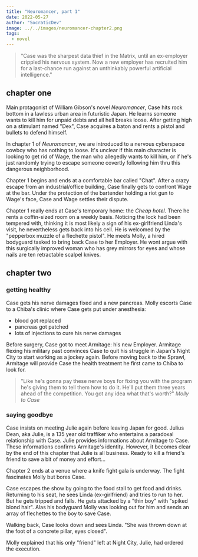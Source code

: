 ```yaml
---
title: "Neuromancer, part 1"
date: 2022-05-27
author: "SocraticDev"
image: ../../images/neuromancer-chapter2.png
tags:
  - novel
---
```


> "Case was the sharpest data thief in the Matrix, until an ex-employer crippled his nervous system.
> Now a new employer has recruited him for a last-chance run against an unthinkably powerful artificial
> intelligence."

## chapter one

Main protagonist of William Gibson's novel _Neuromancer_, Case hits rock bottom in a lawless urban area 
in futuristic Japan. He learns someone wants to kill him for unpaid debts and all hell breaks loose.
After getting high on a stimulant named "Dex", Case acquires a baton and rents a pistol and bullets to
defend himself.

In chapter 1 of _Neuromancer_, we are introduced to a nervous cyberspace cowboy who has nothing to loose.
It's unclear if this main character is looking to get rid of Wage, the man who allegedly wants to kill him, or
if he's just randomly trying to escape someone covertly following him thru this dangerous neighborhood.

Chapter 1 begins and ends at a comfortable bar called "Chat". After a crazy escape from an industrial/office building,
Case finally gets to confront Wage at the bar. Under the protection of the bartender holding a riot gun to Wage's
face, Case and Wage settles their dispute.

Chapter 1 really ends at Case's temporary home: the _Cheap hotel_. There he rents a coffin-sized room on a weekly basis.
Noticing the lock had been tempered with, thinking it is most likely a sign of his ex-girlfriend Linda's visit, he
nevertheless gets back into his cell. He is welcomed by the "pepperbox muzzle of a flechette pistol". He meets Molly, a hired 
bodyguard tasked to bring back Case to her Employer. He wont argue with this surgically improved woman who has grey mirrors for eyes and whose
nails are ten retractable scalpel knives.

## chapter two

### getting healthy
Case gets his nerve damages fixed and a new pancreas. Molly escorts Case to a Chiba's clinic where Case gets put under anesthesia: 

- blood got replaced
- pancreas got patched
- lots of injections to cure his nerve damages

Before surgery, Case got to meet Armitage: his new Employer. Armitage flexing his military past convinces Case to quit his struggle in Japan's Night City to start working as a jockey again. Before moving back to the Sprawl, Armitage will provide Case the health treatment he first came to Chiba to look for.

> "Like he's gonna pay these nerve boys for fixing you with the program he's giving them to tell them how to do it. He'll put them three years ahead of the competition. You got any idea what that's worth?" <cite>Molly to Case</cite> 

### saying goodbye
Case insists on meeting Julie again before leaving Japan for good. Julius Dean, aka Julie, is a 135 year old traffiker who entertains a paradoxal relationship with Case. Julie provides informations about Armitage to Case. These informations confirms Armitage's identity. However, it becomes clear by the end of this chapter that Julie is all business. Ready to kill a friend's friend to save a bit of money and effort...

Chapter 2 ends at a venue where a knife fight gala is underway. The fight fascinates Molly but bores Case.

Case escapes the show by going to the food stall to get food and drinks. Returning to his seat, he sees Linda (ex-girlfriend) and tries to run to her. But he gets tripped and falls. He gets attacked by a "thin boy" with "spiked blond hair". Alas his bodyguard Molly was looking out for him and sends an array of flechettes to the boy to save Case.

Walking back, Case looks down and sees Linda. "She was thrown down at the foot of a concrete pillar, eyes closed".

Molly explained that his only "friend" left at Night City, Julie, had ordered the execution.